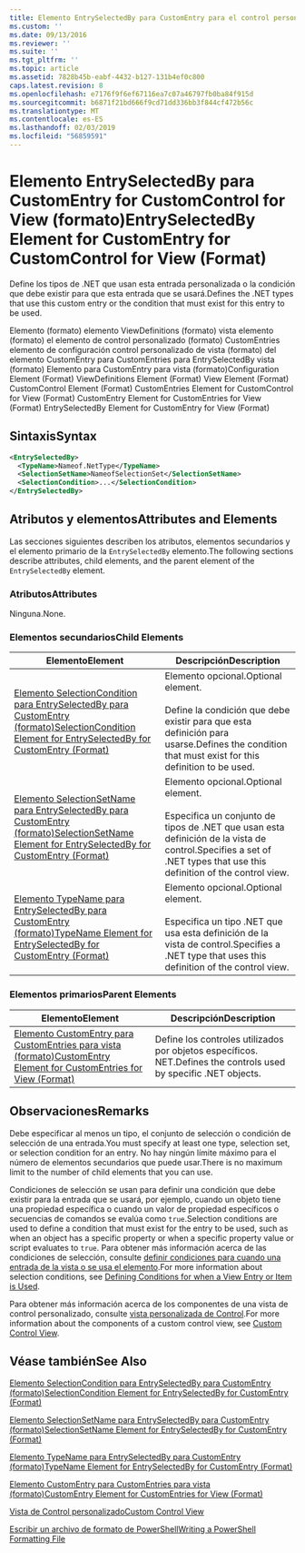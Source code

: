 ```yaml
---
title: Elemento EntrySelectedBy para CustomEntry para el control personalizado para la vista (formato) | Microsoft Docs
ms.custom: ''
ms.date: 09/13/2016
ms.reviewer: ''
ms.suite: ''
ms.tgt_pltfrm: ''
ms.topic: article
ms.assetid: 7828b45b-eabf-4432-b127-131b4ef0c800
caps.latest.revision: 8
ms.openlocfilehash: e7176f9f6ef67116ea7c07a46797fb0ba84f915d
ms.sourcegitcommit: b6871f21bd666f9cd71dd336bb3f844cf472b56c
ms.translationtype: MT
ms.contentlocale: es-ES
ms.lasthandoff: 02/03/2019
ms.locfileid: "56859591"
---
```

# <a name="entryselectedby-element-for-customentry-for-customcontrol-for-view-format"></a><span data-ttu-id="b8517-102">Elemento EntrySelectedBy para CustomEntry for CustomControl for View (formato)</span><span class="sxs-lookup"><span data-stu-id="b8517-102">EntrySelectedBy Element for CustomEntry for CustomControl for View (Format)</span></span>

<span data-ttu-id="b8517-103">Define los tipos de .NET que usan esta entrada personalizada o la condición que debe existir para que esta entrada que se usará.</span><span class="sxs-lookup"><span data-stu-id="b8517-103">Defines the .NET types that use this custom entry or the condition that must exist for this entry to be used.</span></span>

<span data-ttu-id="b8517-104">Elemento (formato) elemento ViewDefinitions (formato) vista elemento (formato) el elemento de control personalizado (formato) CustomEntries elemento de configuración control personalizado de vista (formato) del elemento CustomEntry para CustomEntries para EntrySelectedBy vista (formato) Elemento para CustomEntry para vista (formato)</span><span class="sxs-lookup"><span data-stu-id="b8517-104">Configuration Element (Format) ViewDefinitions Element (Format) View Element (Format) CustomControl Element (Format) CustomEntries Element for CustomControl for View (Format) CustomEntry Element for CustomEntries for View (Format) EntrySelectedBy Element for CustomEntry for View (Format)</span></span>

## <a name="syntax"></a><span data-ttu-id="b8517-105">Sintaxis</span><span class="sxs-lookup"><span data-stu-id="b8517-105">Syntax</span></span>

```xml
<EntrySelectedBy>
  <TypeName>Nameof.NetType</TypeName>
  <SelectionSetName>NameofSelectionSet</SelectionSetName>
  <SelectionCondition>...</SelectionCondition>
</EntrySelectedBy>
```

## <a name="attributes-and-elements"></a><span data-ttu-id="b8517-106">Atributos y elementos</span><span class="sxs-lookup"><span data-stu-id="b8517-106">Attributes and Elements</span></span>

<span data-ttu-id="b8517-107">Las secciones siguientes describen los atributos, elementos secundarios y el elemento primario de la `EntrySelectedBy` elemento.</span><span class="sxs-lookup"><span data-stu-id="b8517-107">The following sections describe attributes, child elements, and the parent element of the `EntrySelectedBy` element.</span></span>

### <a name="attributes"></a><span data-ttu-id="b8517-108">Atributos</span><span class="sxs-lookup"><span data-stu-id="b8517-108">Attributes</span></span>

<span data-ttu-id="b8517-109">Ninguna.</span><span class="sxs-lookup"><span data-stu-id="b8517-109">None.</span></span>

### <a name="child-elements"></a><span data-ttu-id="b8517-110">Elementos secundarios</span><span class="sxs-lookup"><span data-stu-id="b8517-110">Child Elements</span></span>

|<span data-ttu-id="b8517-111">Elemento</span><span class="sxs-lookup"><span data-stu-id="b8517-111">Element</span></span>|<span data-ttu-id="b8517-112">Descripción</span><span class="sxs-lookup"><span data-stu-id="b8517-112">Description</span></span>|
|-------------|-----------------|
|[<span data-ttu-id="b8517-113">Elemento SelectionCondition para EntrySelectedBy para CustomEntry (formato)</span><span class="sxs-lookup"><span data-stu-id="b8517-113">SelectionCondition Element for EntrySelectedBy for CustomEntry (Format)</span></span>](./selectioncondition-element-for-entryselectedby-for-customcontrol-format.md)|<span data-ttu-id="b8517-114">Elemento opcional.</span><span class="sxs-lookup"><span data-stu-id="b8517-114">Optional element.</span></span><br /><br /> <span data-ttu-id="b8517-115">Define la condición que debe existir para que esta definición para usarse.</span><span class="sxs-lookup"><span data-stu-id="b8517-115">Defines the condition that must exist for this definition to be used.</span></span>|
|[<span data-ttu-id="b8517-116">Elemento SelectionSetName para EntrySelectedBy para CustomEntry (formato)</span><span class="sxs-lookup"><span data-stu-id="b8517-116">SelectionSetName Element for EntrySelectedBy for CustomEntry (Format)</span></span>](./selectionsetname-element-for-entryselectedby-for-customcontrol-for-view-format.md)|<span data-ttu-id="b8517-117">Elemento opcional.</span><span class="sxs-lookup"><span data-stu-id="b8517-117">Optional element.</span></span><br /><br /> <span data-ttu-id="b8517-118">Especifica un conjunto de tipos de .NET que usan esta definición de la vista de control.</span><span class="sxs-lookup"><span data-stu-id="b8517-118">Specifies a set of .NET types that use this definition of the control view.</span></span>|
|[<span data-ttu-id="b8517-119">Elemento TypeName para EntrySelectedBy para CustomEntry (formato)</span><span class="sxs-lookup"><span data-stu-id="b8517-119">TypeName Element for EntrySelectedBy for CustomEntry (Format)</span></span>](./typename-element-for-selectioncondition-for-customcontrol-for-view-format.md)|<span data-ttu-id="b8517-120">Elemento opcional.</span><span class="sxs-lookup"><span data-stu-id="b8517-120">Optional element.</span></span><br /><br /> <span data-ttu-id="b8517-121">Especifica un tipo .NET que usa esta definición de la vista de control.</span><span class="sxs-lookup"><span data-stu-id="b8517-121">Specifies a .NET type that uses this definition of the control view.</span></span>|

### <a name="parent-elements"></a><span data-ttu-id="b8517-122">Elementos primarios</span><span class="sxs-lookup"><span data-stu-id="b8517-122">Parent Elements</span></span>

|<span data-ttu-id="b8517-123">Elemento</span><span class="sxs-lookup"><span data-stu-id="b8517-123">Element</span></span>|<span data-ttu-id="b8517-124">Descripción</span><span class="sxs-lookup"><span data-stu-id="b8517-124">Description</span></span>|
|-------------|-----------------|
|[<span data-ttu-id="b8517-125">Elemento CustomEntry para CustomEntries para vista (formato)</span><span class="sxs-lookup"><span data-stu-id="b8517-125">CustomEntry Element for CustomEntries for View (Format)</span></span>](./customentry-element-for-customentries-for-customcontrol-for-view-format.md)|<span data-ttu-id="b8517-126">Define los controles utilizados por objetos específicos. NET.</span><span class="sxs-lookup"><span data-stu-id="b8517-126">Defines the controls used by specific .NET objects.</span></span>|

## <a name="remarks"></a><span data-ttu-id="b8517-127">Observaciones</span><span class="sxs-lookup"><span data-stu-id="b8517-127">Remarks</span></span>

<span data-ttu-id="b8517-128">Debe especificar al menos un tipo, el conjunto de selección o condición de selección de una entrada.</span><span class="sxs-lookup"><span data-stu-id="b8517-128">You must specify at least one type, selection set, or selection condition for an entry.</span></span> <span data-ttu-id="b8517-129">No hay ningún límite máximo para el número de elementos secundarios que puede usar.</span><span class="sxs-lookup"><span data-stu-id="b8517-129">There is no maximum limit to the number of child elements that you can use.</span></span>

<span data-ttu-id="b8517-130">Condiciones de selección se usan para definir una condición que debe existir para la entrada que se usará, por ejemplo, cuando un objeto tiene una propiedad específica o cuando un valor de propiedad específicos o secuencias de comandos se evalúa como `true`.</span><span class="sxs-lookup"><span data-stu-id="b8517-130">Selection conditions are used to define a condition that must exist for the entry to be used, such as when an object has a specific property or when a specific property value or script evaluates to `true`.</span></span> <span data-ttu-id="b8517-131">Para obtener más información acerca de las condiciones de selección, consulte [definir condiciones para cuando una entrada de la vista o se usa el elemento](./defining-conditions-for-displaying-data.md).</span><span class="sxs-lookup"><span data-stu-id="b8517-131">For more information about selection conditions, see [Defining Conditions for when a View Entry or Item is Used](./defining-conditions-for-displaying-data.md).</span></span>

<span data-ttu-id="b8517-132">Para obtener más información acerca de los componentes de una vista de control personalizado, consulte [vista personalizada de Control](./creating-custom-controls.md).</span><span class="sxs-lookup"><span data-stu-id="b8517-132">For more information about the components of a custom control view, see [Custom Control View](./creating-custom-controls.md).</span></span>

## <a name="see-also"></a><span data-ttu-id="b8517-133">Véase también</span><span class="sxs-lookup"><span data-stu-id="b8517-133">See Also</span></span>

[<span data-ttu-id="b8517-134">Elemento SelectionCondition para EntrySelectedBy para CustomEntry (formato)</span><span class="sxs-lookup"><span data-stu-id="b8517-134">SelectionCondition Element for EntrySelectedBy for CustomEntry (Format)</span></span>](./selectioncondition-element-for-entryselectedby-for-customcontrol-format.md)

[<span data-ttu-id="b8517-135">Elemento SelectionSetName para EntrySelectedBy para CustomEntry (formato)</span><span class="sxs-lookup"><span data-stu-id="b8517-135">SelectionSetName Element for EntrySelectedBy for CustomEntry (Format)</span></span>](./selectionsetname-element-for-entryselectedby-for-customcontrol-for-view-format.md)

[<span data-ttu-id="b8517-136">Elemento TypeName para EntrySelectedBy para CustomEntry (formato)</span><span class="sxs-lookup"><span data-stu-id="b8517-136">TypeName Element for EntrySelectedBy for CustomEntry (Format)</span></span>](./typename-element-for-selectioncondition-for-customcontrol-for-view-format.md)

[<span data-ttu-id="b8517-137">Elemento CustomEntry para CustomEntries para vista (formato)</span><span class="sxs-lookup"><span data-stu-id="b8517-137">CustomEntry Element for CustomEntries for View (Format)</span></span>](./customentry-element-for-customentries-for-customcontrol-for-view-format.md)

[<span data-ttu-id="b8517-138">Vista de Control personalizado</span><span class="sxs-lookup"><span data-stu-id="b8517-138">Custom Control View</span></span>](./creating-custom-controls.md)

[<span data-ttu-id="b8517-139">Escribir un archivo de formato de PowerShell</span><span class="sxs-lookup"><span data-stu-id="b8517-139">Writing a PowerShell Formatting File</span></span>](./writing-a-powershell-formatting-file.md)
